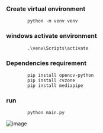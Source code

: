 ### Create virtual environment

            python -m venv venv

### windows activate environment

            .\venv\Scripts\activate

### Dependencies requirement

            pip install opencv-python
            pip install cvzone
            pip install mediapipe

### run
            python main.py

![image](https://github.com/Nakshatrrra/mosquito-game-using-OpenCV/assets/95171021/66751fdd-01e0-4aaf-8427-c01621c3f1ee)
